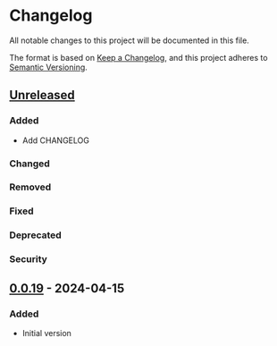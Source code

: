 # Changelog

All notable changes to this project will be documented in this file.

The format is based on [Keep a Changelog](https://keepachangelog.com/en/1.1.0/),
and this project adheres to [Semantic Versioning](https://semver.org/spec/v2.0.0.html).

## [Unreleased]

### Added

- Add CHANGELOG

### Changed
### Removed
### Fixed
### Deprecated
### Security

## [0.0.19] - 2024-04-15

### Added

- Initial version


[unreleased]: https://github.com/MaximePawlakFr/datagouv-python/releases/tag/v0.0.19...HEAD
[0.0.19]: https://github.com/MaximePawlakFr/datagouv-python/releases/tag/v0.0.19